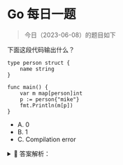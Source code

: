 # Go 每日一题

> 今日（2023-06-08）的题目如下

下面这段代码输出什么？

```golang
type person struct {  
    name string
}

func main() {  
    var m map[person]int
    p := person{"mike"}
    fmt.Println(m[p])
}
```

- A. 0
- B. 1
- C. Compilation error

<details>
<summary style="cursor: pointer">🔑 答案解析：</summary>
<div>

参考答案及解析：A。

m 是一个 map，值是 nil。从 nil map 中取值不会报错，而是返回相应的零值，这里值是 int 类型，因此返回 0。

</div>
</details>
